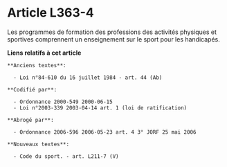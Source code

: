 # Article L363-4

Les programmes de formation des professions des activités physiques et sportives comprennent un enseignement sur le sport
pour les handicapés.

**Liens relatifs à cet article**

	**Anciens textes**:

	  - Loi n°84-610 du 16 juillet 1984 - art. 44 (Ab)

	**Codifié par**:

	  - Ordonnance 2000-549 2000-06-15
	  - Loi n°2003-339 2003-04-14 art. 1 (loi de ratification)

	**Abrogé par**:

	  - Ordonnance 2006-596 2006-05-23 art. 4 3° JORF 25 mai 2006

	**Nouveaux textes**:

	  - Code du sport. - art. L211-7 (V)
